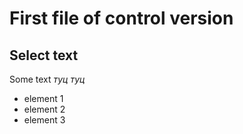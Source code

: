 # First file of control version

## Select text
Some text
*туц туц*

* element 1
* element 2
* element 3